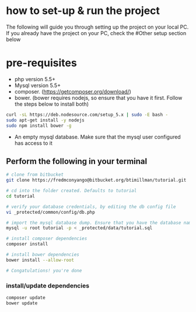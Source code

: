 # how to set-up & run the project
The following will guide you through setting up the project on your local PC. If you already have the project on your PC, check the #Other setup section below
# pre-requisites
+ php version 5.5+
+ Mysql version 5.5+
+ composer. (https://getcomposer.org/download/)
+ bower. (bower requires nodejs, so ensure that you have it first. Follow the steps below to install both)
```sh
curl -sL https://deb.nodesource.com/setup_5.x | sudo -E bash -
sudo apt-get install -y nodejs
sudo npm install bower -g
```
+ An empty mysql database. Make sure that the mysql user configured has access to it

## Perform the following in your terminal
```sh
# clone from bitbucket
git clone https://fredmconyango@bitbucket.org/btimillman/tutorial.git

# cd into the folder created. Defaults to tutorial
cd tutorial

# verify your database credentials, by editing the db config file
vi _protected/common/config/db.php

# import the mysql database dump. Ensure that you have the database named hop_db first
mysql -u root tutorial -p < _protected/data/tutorial.sql

# install composer dependencies
composer install

# install bower dependencies
bower install --allow-root

# Congatulations! you're done
```

### install/update dependencies
```sh
composer update
bower update
```